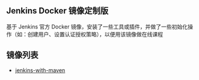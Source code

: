 ## Jenkins Docker 镜像定制版
基于 Jenkins 官方 Docker 镜像，安装了一些工具或插件，并做了一些初始化操作（如：创建用户、设置认证授权策略），以便用该镜像做在线课程

## 镜像列表
- [jenkins-with-maven](jenkins-with-maven/README.md)
